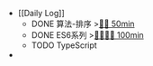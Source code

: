 - [[Daily Log]]
	- DONE 算法-排序 >[🍅🍅 50min](#agenda-pomo://?t=f-1688018037108-1500%2Cf-1688025046196-1500)
	- DONE ES6系列 >[🍅🍅🍅🍅 100min](#agenda-pomo://?t=f-1688027142156-1500%2Cf-1688030273439-1500%2Cf-1688032662818-1500%2Cf-1688049944433-1500)
	- TODO TypeScript
-